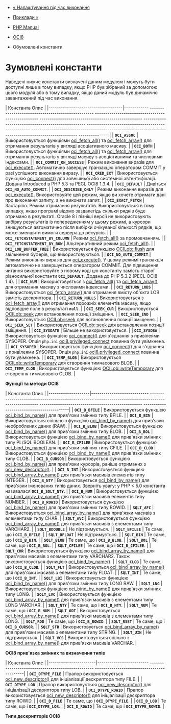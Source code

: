 - [« Налаштування під час виконання](oci8.configuration.md)
- [Приклади »](oci8.examples.md)

- [PHP Manual](index.md)
- [OCI8](book.oci8.md)
- Обумовлені константи

# Зумовлені константи

Наведені нижче константи визначені даним модулем і можуть бути
доступні лише в тому випадку, якщо PHP був зібраний за допомогою цього
модуля або в тому випадку, якщо даний модуль був динамічно завантажений
під час виконання.

| Константа Опис |
|------------------------------------|------------ -------------------------------------------------- -------------------------------------------------- -------------------------------------------------- -------------------------------------------------- -------------------------------------------------- -------------------------------------------------- -------------------------------------------------- ---------------|
| **`OCI_ASSOC`** | Використовується функціями [oci_fetch_all()](function.oci-fetch-all.md) та [oci_fetch_array()](function.oci-fetch-array.md) для отримання результатів у вигляді асоціативного масиву. |
| **`OCI_BOTH`** | Використовується функціями [oci_fetch_all()](function.oci-fetch-all.md) та [oci_fetch_array()](function.oci-fetch-array.md) для отримання результатів у вигляді масиву з асоціативними та числовими індексами. |
| **`OCI_COMMIT_ON_SUCCESS`** | Режим виконання виразів для [oci_execute()](function.oci-execute.md). Автоматично завершує транзакцію оператором COMMIT у разі успішного виконання виразу. |
| **`OCI_CRED_EXT`** | Використовується функцією [oci_connect()](function.oci-connect.md) для зовнішньої або системної автентифікації. Додана Introduced в PHP 5.3 та PECL OCI8 1.3.4. |
| **`OCI_DEFAULT`** | Дивіться **`OCI_NO_AUTO_COMMIT`**. |
| **`OCI_DESCRIBE_ONLY`** | Режим виконання виразів для [oci_execute()](function.oci-execute.md). Використовуйте цей режим, якщо ви хочете отримати дані про виконання запиту, а не виконати запит. |
| **`OCI_EXACT_FETCH`** | Застаріло. Режим отримання результатів. Використовується в тому випадку, якщо програмі відомо заздалегідь скільки рядків буде отримано в результаті. Oracle 8 і пізніші версії не використовують вибірку результатів із попередженням у цьому режимі, а курсори знищуються автоматично після вибірки очікуваної кількості рядків, що може зменшити вимоги сервера до ресурсів. |
| **`OCI_FETCHSTATEMENT_BY_COLUMN`** | Режим [oci_fetch_all()](function.oci-fetch-all.md) за промовчанням. |
| **`OCI_FETCHSTATEMENT_BY_ROW`** | Альтернативний режим [oci_fetch_all()](function.oci-fetch-all.md). |
| **`OCI_LOB_BUFFER_FREE`** | Використовується функцією [OCILob::flush](ocilob.flush.md) для звільнення буферів, що використовуються. |
| **`OCI_NO_AUTO_COMMIT`** | Режим виконання виразів для [oci_execute()](function.oci-execute.md). У цьому режимі транзакція автоматично не завершується оператором COMMIT. Для підвищення читання використовуйте в новому коді цю константу замість старої рівносильної константи **`OCI_DEFAULT`**. Додана до PHP 5.3.2 (PECL OCI8 1.4). |
| **`OCI_NUM`** | Використовується з [oci_fetch_all()](function.oci-fetch-all.md) та [oci_fetch_array()](function.oci-fetch-array.md) для отримання масиву з числовими індексами. |
| **`OCI_RETURN_LOBS`** | Використовується [oci_fetch_array()](function.oci-fetch-array.md) для отримання вмісту об'єкта LOB замість дескриптора. |
| **`OCI_RETURN_NULLS`** | Використовується з [oci_fetch_array()](function.oci-fetch-array.md) для отримання порожніх елементів масиву, якщо відповідне поле в результаті **`null`**. |
| **`OCI_SEEK_CUR`** | Використовується [OCILob::seek](ocilob.seek.md) для встановлення позиції зміщення. |
| **`OCI_SEEK_END`** | Використовується [OCILob::seek](ocilob.seek.md) для встановлення позиції зміщення. |
| **`OCI_SEEK_SET`** | Використовується [OCILob::seek](ocilob.seek.md) для встановлення позиції зміщення. |
| **`OCI_SYSDATE`** | Більше не використовується. |
| **`OCI_SYSDBA`** | Використовується функцією [oci_connect()](function.oci-connect.md) для з'єднання з привілеями SYSOPER. Опція `php.ini` [oci8.privileged_connect](oci8.configuration.md#ini.oci8.privileged-connect) повинна бути увімкнена. |
| **`OCI_SYSOPER`** | Використовується функцією [oci_connect()](function.oci-connect.md) для з'єднання з привілеями SYSOPER. Опція `php.ini` [oci8.privileged_connect](oci8.configuration.md#ini.oci8.privileged-connect) повинна бути увімкнена. |
| **`OCI_TEMP_BLOB`** | Використовується [OCILob::writeTemporary](ocilob.writetemporary.md) для створення тимчасового BLOB. |
| **`OCI_TEMP_CLOB`** | Використовується функцією [OCILob::writeTemporary](ocilob.writetemporary.md) для створення тимчасового CLOB. |

**Функції та методи OCI8**

| Константа Опис |
|--------------------|---------------------------- -------------------------------------------------- -------------------------------------------------- -------------------------------------------------- ------------------------------------------|
| **`OCI_B_BFILE`** | Використовується функцією [oci_bind_by_name()](function.oci-bind-by-name.md) для прив'язки змінних типу BFILE. |
| **`OCI_B_BIN`** | Використовується спільно з функцією [oci_bind_by_name()](function.oci-bind-by-name.md) для прив'язки необроблених даних (RAW). |
| **`OCI_B_BLOB`** | Використовується функцією [oci_bind_by_name()](function.oci-bind-by-name.md) для прив'язки змінних типу BLOB. |
| **`OCI_B_BOL`** | Використовується функцією [oci_bind_by_name()](function.oci-bind-by-name.md) для прив'язки змінних типу PL/SQL BOOLEAN. |
| **`OCI_B_CFILEE`** | Використовується функцією [oci_bind_by_name()](function.oci-bind-by-name.md) для прив'язки змінних типу CFILE. |
| **`OCI_B_CLOB`** | Використовується функцією [oci_bind_by_name()](function.oci-bind-by-name.md) для прив'язки змінних типу CLOB. |
| **`OCI_B_CURSOR`** | Використовується функцією [oci_bind_by_name()](function.oci-bind-by-name.md) для прив'язки курсорів, раніше отриманих з [oci_new_descriptor()](function.oci-new-descriptor.md). |
| **`OCI_B_INT`** | Використовується функцією [oci_bind_array_by_name()](function.oci-bind-array-by-name.md) для прив'язки масивів елементів типу INTEGER. |
| **`OCI_B_NTY`** | Використовується [oci_bind_by_name()](function.oci-bind-by-name.md) для прив'язки іменованих типів даних. Зверніть увагу: у PHP \< 5.0 константа називалася **`OCI_B_SQLT_NTY`**. |
| **`OCI_B_NUM`** | Використовується функцією [oci_bind_array_by_name()](function.oci-bind-array-by-name.md) для прив'язки масивів елементів типу NUMBER. |
| **`OCI_B_ROWID`** | Використовується функцією [oci_bind_by_name()](function.oci-bind-by-name.md) для прив'язки змінних типу ROWID. |
| **`SQLT_AFC`** | Використовується [oci_bind_array_by_name()](function.oci-bind-array-by-name.md) для прив'язки масивів з елементами типу CHAR. |
| **`SQLT_AVC`** | Використовується функцією [oci_bind_array_by_name()](function.oci-bind-array-by-name.md) для прив'язки масивів з елементами типу VARCHAR2. |
| **`SQLT_BDOUBLE`** | Не підтримується. |
| **`SQLT_BFILEE`** | Те саме, що і **`OCI_B_BFILE`**. |
| **`SQLT_BFLOAT`** | Не підтримується. |
| **`SQLT_BIN`** | Те саме, що і **`OCI_B_BIN`**. |
| **`SQLT_BLOB`** | Те саме, що і **`OCI_B_BLOB`**. |
| **`SQLT_BOL`** | Те саме, що і **`OCI_B_BOL`**. |
| **`SQLT_CFILEE`** | Те саме, що і **`OCI_B_CFILEE`**. |
| **`SQLT_CHR`** | Використовується функцією [oci_bind_array_by_name()](function.oci-bind-array-by-name.md) для прив'язки масивів з елементами типу VARCHAR2. Також використовується функцією [oci_bind_by_name()](function.oci-bind-by-name.md). |
| **`SQLT_CLOB`** | Те саме, що і **`OCI_B_CLOB`**. |
| **`SQLT_FLT`** | Використовується [oci_bind_array_by_name()](function.oci-bind-array-by-name.md) для прив'язки масивів з елементами типу FLOAT. |
| **`SQLT_INT`** | Те саме, що і **`OCI_B_INT`**. |
| **`SQLT_LBI`** | Використовується функцією [oci_bind_by_name()](function.oci-bind-by-name.md) для прив'язки змінних типу LONG RAW. |
| **`SQLT_LNG`** | Використовується функцією [oci_bind_by_name()](function.oci-bind-by-name.md) для прив'язки змінних типу LONG. |
| **`SQLT_LVC`** | Використовується функцією [oci_bind_array_by_name()](function.oci-bind-array-by-name.md) для прив'язки масивів з елементами типу LONG VARCHAR. |
| **`SQLT_NTY`** | Те саме, що і **`OCI_B_NTY`**. |
| **`SQLT_NUM`** | Те саме, що і **`OCI_B_NUM`**. |
| **`SQLT_ODT`** | Використовується [oci_bind_array_by_name()](function.oci-bind-array-by-name.md) для прив'язки масивів з елементами типу LONG. |
| **`SQLT_RDD`** | Те саме, що і **`OCI_B_ROWID`**. |
| **`SQLT_RSET`** | Те саме, що і **`OCI_B_CURSOR`**. |
| **`SQLT_STR`** | Використовується [oci_bind_array_by_name()](function.oci-bind-array-by-name.md) для прив'язки масивів з елементами типу STRING. |
| **`SQLT_UIN`** | Не підтримується. |
| **`SQLT_VCS`** | Використовується спільно з [oci_bind_array_by_name()](function.oci-bind-array-by-name.md) для прив'язки масивів VARCHAR. |

**OCI8 прив'язка змінних та визначення типів**

| Константа Опис |
|-----------------------|------------------------- -------------------------------------------------- -------------------------------------------|
| **`OCI_DTYPE_FILE`** | Прапор використовується [oci_new_descriptor()](function.oci-new-descriptor.md) для ініціалізації дескриптора типу FILE. |
| **`OCI_DTYPE_LOB`** | Прапор використовується [oci_new_descriptor()](function.oci-new-descriptor.md) для ініціалізації дескриптора типу LOB. |
| **`OCI_DTYPE_ROWID`** | Прапор використовується [oci_new_descriptor()](function.oci-new-descriptor.md) для ініціалізації дескриптора типу ROWID. |
| **`OCI_D_FILE`** | Те саме, що і **`OCI_DTYPE_FILE`**. |
| **`OCI_D_LOB`** | Те саме, що і **`OCI_DTYPE_LOB`**. |
| **`OCI_D_ROWID`** | Те саме, що і **`OCI_DTYPE_ROWID`**. |

**Типи дескрипторів OCI8**
